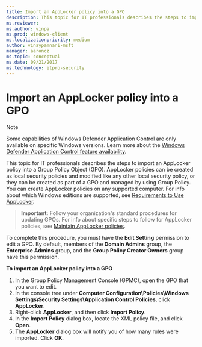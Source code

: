 ```yaml
---
title: Import an AppLocker policy into a GPO
description: This topic for IT professionals describes the steps to import an AppLocker policy into a Group Policy Object (GPO).
ms.reviewer: 
ms.author: vinpa
ms.prod: windows-client
ms.localizationpriority: medium
author: vinaypamnani-msft
manager: aaroncz
ms.topic: conceptual
ms.date: 09/21/2017
ms.technology: itpro-security
---
```


# Import an AppLocker policy into a GPO

>[!NOTE]
>Some capabilities of Windows Defender Application Control are only available on specific Windows versions. Learn more about the [Windows Defender Application Control feature availability](/windows/security/threat-protection/windows-defender-application-control/feature-availability).

This topic for IT professionals describes the steps to import an AppLocker policy into a Group Policy Object (GPO).
AppLocker policies can be created as local security policies and modified like any other local security policy, or they can be created as part of a GPO and managed by using Group Policy. You can create AppLocker policies on any supported computer. For info about which Windows editions are supported, see [Requirements to Use AppLocker](requirements-to-use-applocker.md).

>**Important:**  Follow your organization's standard procedures for updating GPOs. For info about specific steps to follow for AppLocker policies, see [Maintain AppLocker policies](maintain-applocker-policies.md).
 
To complete this procedure, you must have the **Edit Setting** permission to edit a GPO. By default, members of the **Domain Admins** group, the **Enterprise Admins** group, and the **Group Policy Creator Owners** group have this permission.

**To import an AppLocker policy into a GPO**

1.  In the Group Policy Management Console (GPMC), open the GPO that you want to edit.
2.  In the console tree under **Computer Configuration\\Policies\\Windows Settings\\Security Settings\\Application Control Policies**, click **AppLocker**.
3.  Right-click **AppLocker**, and then click **Import Policy**.
4.  In the **Import Policy** dialog box, locate the XML policy file, and click **Open**.
5.  The **AppLocker** dialog box will notify you of how many rules were imported. Click **OK**.
